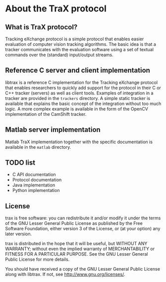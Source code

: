 About the TraX protocol
===================

What is TraX protocol?
----------------------

Tracking eXchange protocol is a simple protocol that enables easier evaluation of computer vision tracking algorithms. The basic idea is that a tracker communicates with the evaluation software using a set of textual commands over the (standard) input/output streams.

Reference C server and client implementation
---------------------------------

libtrax is a reference C implementation for the Tracking eXchange protocol that enables researchers to quickly add support for the protocol in their C or C++ tracker (servers) as well as client tools. 
Examples of integration in a tracker are provided in the `trackers` directory. A simple static tracker is available that explains the basic concept of the integration without too much logic. A more complex example is available in the form of the OpenCV implementation of the CamShift tracker.

Matlab server implementation
----------------------------
Matlab TraX implementation together with the specific documentation is available in the `matlab` directory.

TODO list
---------

 * C API documentation
 * Protocol documentation
 * Java implementation
 * Python implementation

License
-------

trax is free software: you can redistribute it and/or modify it under the terms of the GNU Lesser General Public License as published by the Free Software Foundation, either version 3 of the License, or (at your option) any later version.

trax is distributed in the hope that it will be useful, but WITHOUT ANY WARRANTY; without even the implied warranty of MERCHANTABILITY or FITNESS FOR A PARTICULAR PURPOSE. See the GNU Lesser General Public License for more details.

You should have received a copy of the GNU Lesser General Public License
along with libtrax. If not, see <http://www.gnu.org/licenses/>.

